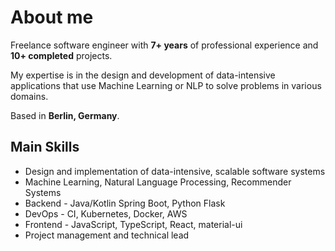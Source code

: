 # About me

Freelance software engineer with **7+ years** of professional experience and **10+ completed** projects.

My expertise is in the design and development of data-intensive applications that use Machine Learning or NLP to solve problems in various domains.

Based in **Berlin, Germany**.

## Main Skills

* Design and implementation of data-intensive, scalable software systems
* Machine Learning, Natural Language Processing, Recommender Systems
* Backend - Java/Kotlin Spring Boot, Python Flask
* DevOps - CI, Kubernetes, Docker, AWS
* Frontend - JavaScript, TypeScript, React, material-ui
* Project management and technical lead

